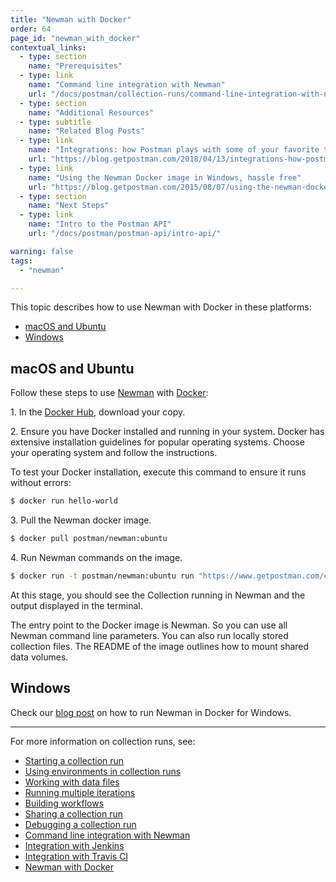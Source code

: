 ```yaml
---
title: "Newman with Docker"
order: 64
page_id: "newman_with_docker"
contextual_links:
  - type: section
    name: "Prerequisites"
  - type: link
    name: "Command line integration with Newman"
    url: "/docs/postman/collection-runs/command-line-integration-with-newman/"
  - type: section
    name: "Additional Resources"
  - type: subtitle
    name: "Related Blog Posts"
  - type: link
    name: "Integrations: how Postman plays with some of your favorite tools"
    url: "https://blog.getpostman.com/2018/04/13/integrations-how-postman-plays-with-some-of-your-favorite-tools/?_ga=2.237112774.754547870.1571851340-1454169035.1570491567"
  - type: link
    name: "Using the Newman Docker image in Windows, hassle free"
    url: "https://blog.getpostman.com/2015/08/07/using-the-newman-docker-image-in-windows/?_ga=2.237112774.754547870.1571851340-1454169035.1570491567"
  - type: section
    name: "Next Steps"
  - type: link
    name: "Intro to the Postman API"
    url: "/docs/postman/postman-api/intro-api/"

warning: false
tags:
  - "newman"

---
```


This topic describes how to use Newman with Docker in these platforms:

* [macOS and Ubuntu](#mac-and-ubuntu)
* [Windows](#windows)

## macOS and Ubuntu

Follow these steps to use [Newman](https://github.com/postmanlabs/newman) with [Docker](https://www.docker.com/):

1\. In the [Docker Hub](https://hub.docker.com/r/postman/newman_ubuntu1404/), download your copy.

2\. Ensure you have Docker installed and running in your system. Docker has extensive installation guidelines for popular operating systems. Choose your operating system and follow the instructions.

To test your Docker installation, execute this command to ensure it runs without errors:

```bash
$ docker run hello-world
```

3\. Pull the Newman docker image.

```bash
$ docker pull postman/newman:ubuntu
```

4\. Run Newman commands on the image.

```bash
$ docker run -t postman/newman:ubuntu run "https://www.getpostman.com/collections/8a0c9bc08f062d12dcda"
```

At this stage, you should see the Collection running in Newman and the output displayed in the terminal.

The entry point to the Docker image is Newman. So you can use all Newman command line parameters. You can also run locally stored collection files. The README of the image outlines how to mount shared data volumes.

## Windows

Check our [blog post](https://blog.getpostman.com/2015/08/07/using-the-newman-docker-image-in-windows/) on how to run Newman in Docker for Windows.

---
For more information on collection runs, see:

* [Starting a collection run](/docs/postman/collection-runs/starting-a-collection-run/)
* [Using environments in collection runs](/docs/postman/collection-runs/using-environments-in-collection-runs/)
* [Working with data files](/docs/postman/collection-runs/working-with-data-files/)
* [Running multiple iterations](/docs/postman/collection-runs/running-multiple-iterations/)
* [Building workflows](/docs/postman/collection-runs/building-workflows/)
* [Sharing a collection run](/docs/postman/collection-runs/sharing-a-collection-run/)
* [Debugging a collection run](/docs/postman/collection-runs/debugging-a-collection-run/)
* [Command line integration with Newman](/docs/postman/collection-runs/command-line-integration-with-newman/)
* [Integration with Jenkins](/docs/postman/collection-runs/integration-with-jenkins/)
* [Integration with Travis CI](/docs/postman/collection-runs/integration-with-travis/)
* [Newman with Docker](/docs/postman/collection-runs/newman-with-docker/)
